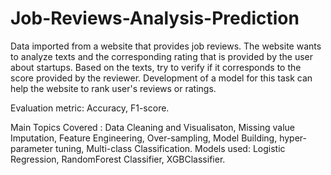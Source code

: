 # Job-Reviews-Analysis-Prediction
Data imported from a website that provides job reviews. The website wants to analyze texts and the corresponding rating that is provided by the user about startups. Based on the texts, try to verify if it corresponds to the score provided by the reviewer. Development of a model for this task can help the website to rank user's reviews or ratings.

Evaluation metric: Accuracy, F1-score.

Main Topics Covered : Data Cleaning and Visualisaton, Missing value Imputation, Feature Engineering, Over-sampling, Model Building, hyper-parameter tuning, Multi-class Classification. Models used: Logistic Regression, RandomForest Classifier, XGBClassifier.
